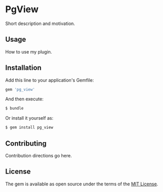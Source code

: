# PgView
Short description and motivation.

## Usage
How to use my plugin.

## Installation
Add this line to your application's Gemfile:

```ruby
gem 'pg_view'
```

And then execute:
```bash
$ bundle
```

Or install it yourself as:
```bash
$ gem install pg_view
```

## Contributing
Contribution directions go here.

## License
The gem is available as open source under the terms of the [MIT License](https://opensource.org/licenses/MIT).
